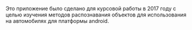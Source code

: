 Это приложение было сделано для курсовой работы в 2017 году с целью изучения методов распознавания объектов для использования на автомобилях для платформы android.
